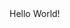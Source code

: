 <!DOCTYPE html>
<html>
    <head>
        <title>MY GIT REPO</title>
        <style>
            .bold{
                font-weight: bold;
            }
        </style>
    </head>
    <body>
        Hello World!
        <style>
            .bold{
                font-style: italic;
            }
        </style>
    </body>
</html>
